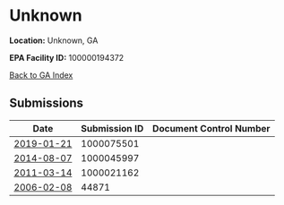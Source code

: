 # Unknown

**Location:** Unknown, GA

**EPA Facility ID:** 100000194372

[Back to GA Index](../../index.md)

## Submissions

| Date | Submission ID | Document Control Number |
|------|--------------|-------------------------|
| [2019-01-21](submissions/1000075501.md) | 1000075501 |  |
| [2014-08-07](submissions/1000045997.md) | 1000045997 |  |
| [2011-03-14](submissions/1000021162.md) | 1000021162 |  |
| [2006-02-08](submissions/44871.md) | 44871 |  |
